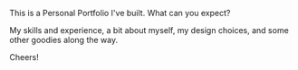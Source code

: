 This is a Personal Portfolio I've built. What can you expect?

My skills and experience, a bit about myself, my design choices, and some other goodies along the way.

Cheers!
